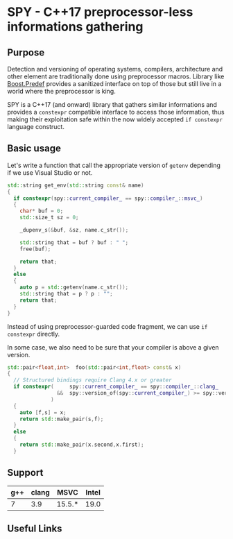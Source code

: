 # SPY - C++17 preprocessor-less informations gathering

## Purpose
Detection and versioning of operating systems, compilers, architecture and other element are
traditionally done using preprocessor macros. Library like
[Boost.Predef](https://www.boost.org/doc/libs/release/doc/html/predef.html) provides a sanitized
interface on top of those but still live in a world where the preprocessor is king.

SPY is a C++17 (and onward) library that gathers similar informations and provides a `constexpr`
compatible interface to access those information, thus making their exploitation safe within the
now widely accepted `if constexpr` language construct.

## Basic usage

Let's write a function that call the appropriate version of `getenv` depending if we use Visual
Studio or not.

```cpp
std::string get_env(std::string const& name)
{
  if constexpr(spy::current_compiler_ == spy::compiler_::msvc_)
  {
    char* buf = 0;
    std::size_t sz = 0;

    _dupenv_s(&buf, &sz, name.c_str());

    std::string that = buf ? buf : " ";
    free(buf);

    return that;
  }
  else
  {
    auto p = std::getenv(name.c_str());
    std::string that = p ? p : "";
    return that;
  }
}
```

Instead of using preprocessor-guarded code fragment, we can use `if constexpr` directly.

In some case, we also need to be sure that your compiler is above a given version.

```cpp
std::pair<float,int>  foo(std::pair<int,float> const& x)
{
  // Structured bindings require Clang 4.x or greater
  if constexpr(     spy::current_compiler_ == spy::compiler_::clang_
                &&  spy::version_of(spy::current_compiler_) >= spy::version<4>
              )
  {
    auto [f,s] = x;
    return std::make_pair(s,f);
  }
  else
  {
    return std::make_pair(x.second,x.first);
  }
```

## Support

g++ | clang | MSVC | Intel
----|-------|------|------
7   |3.9    |15.5.*|19.0

## Useful Links
